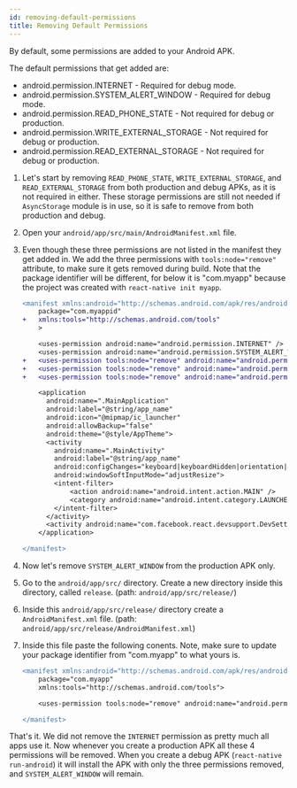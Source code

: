 ```yaml
---
id: removing-default-permissions
title: Removing Default Permissions
---
```


By default, some permissions are added to your Android APK.

The default permissions that get added are:

- android.permission.INTERNET - Required for debug mode.
- android.permission.SYSTEM_ALERT_WINDOW - Required for debug mode.
- android.permission.READ_PHONE_STATE - Not required for debug or production.
- android.permission.WRITE_EXTERNAL_STORAGE - Not required for debug or production.
- android.permission.READ_EXTERNAL_STORAGE - Not required for debug or production.

1.  Let's start by removing `READ_PHONE_STATE`, `WRITE_EXTERNAL_STORAGE`, and `READ_EXTERNAL_STORAGE` from both production and debug APKs, as it is not required in either. These storage permissions are still not needed if `AsyncStorage` module is in use, so it is safe to remove from both production and debug.
2.  Open your `android/app/src/main/AndroidManifest.xml` file.
3.  Even though these three permissions are not listed in the manifest they get added in. We add the three permissions with `tools:node="remove"` attribute, to make sure it gets removed during build. Note that the package identifier will be different, for below it is "com.myapp" because the project was created with `react-native init myapp`.

    ```diff
    <manifest xmlns:android="http://schemas.android.com/apk/res/android"
        package="com.myappid"
    +   xmlns:tools="http://schemas.android.com/tools"
        >

        <uses-permission android:name="android.permission.INTERNET" />
        <uses-permission android:name="android.permission.SYSTEM_ALERT_WINDOW" />
    +   <uses-permission tools:node="remove" android:name="android.permission.READ_PHONE_STATE" />
    +   <uses-permission tools:node="remove" android:name="android.permission.WRITE_EXTERNAL_STORAGE" />
    +   <uses-permission tools:node="remove" android:name="android.permission.READ_EXTERNAL_STORAGE" />

        <application
          android:name=".MainApplication"
          android:label="@string/app_name"
          android:icon="@mipmap/ic_launcher"
          android:allowBackup="false"
          android:theme="@style/AppTheme">
          <activity
            android:name=".MainActivity"
            android:label="@string/app_name"
            android:configChanges="keyboard|keyboardHidden|orientation|screenSize"
            android:windowSoftInputMode="adjustResize">
            <intent-filter>
                <action android:name="android.intent.action.MAIN" />
                <category android:name="android.intent.category.LAUNCHER" />
            </intent-filter>
          </activity>
          <activity android:name="com.facebook.react.devsupport.DevSettingsActivity" />
        </application>

    </manifest>
    ```

4.  Now let's remove `SYSTEM_ALERT_WINDOW` from the production APK only.
5.  Go to the `android/app/src/` directory. Create a new directory inside this directory, called `release`. (path: `android/app/src/release/`)
6.  Inside this `android/app/src/release/` directory create a `AndroidManifest.xml` file. (path: `android/app/src/release/AndroidManifest.xml`)
7.  Inside this file paste the following conents. Note, make sure to update your package identifier from "com.myapp" to what yours is.

    ```diff
    <manifest xmlns:android="http://schemas.android.com/apk/res/android"
        package="com.myapp"
        xmlns:tools="http://schemas.android.com/tools">

        <uses-permission tools:node="remove" android:name="android.permission.SYSTEM_ALERT_WINDOW" />

    </manifest>
    ```

That's it. We did not remove the `INTERNET` permission as pretty much all apps use it. Now whenever you create a production APK all these 4 permissions will be removed. When you create a debug APK (`react-native run-android`) it will install the APK with only the three permissions removed, and `SYSTEM_ALERT_WINDOW` will remain.
